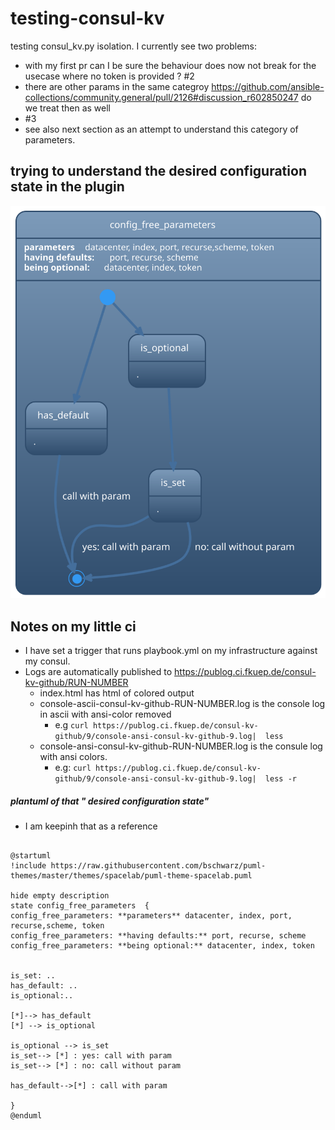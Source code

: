 # testing-consul-kv

testing consul_kv.py isolation.
I currently see two problems:  
* with my first pr can I be sure the behaviour does now not break for the usecase where no token is provided ? #2
* there are other params in the same categroy https://github.com/ansible-collections/community.general/pull/2126#discussion_r602850247 do we treat then as well 
 * #3 
 * see also next section as an attempt to understand this category of parameters.



## trying to understand the desired configuration state in the plugin

![image](images/config_state.svg)


## Notes on my little ci
* I have set a trigger that runs playbook.yml on my infrastructure against my consul.
* Logs are automatically published to https://publog.ci.fkuep.de/consul-kv-github/RUN-NUMBER
  * index.html has html of colored output
  * console-ascii-consul-kv-github-RUN-NUMBER.log is the console log in ascii with ansi-color removed
    * e.g `curl https://publog.ci.fkuep.de/consul-kv-github/9/console-ansi-consul-kv-github-9.log|  less `
  * console-ansi-consul-kv-github-RUN-NUMBER.log is the consule log with ansi colors. 
    * e.g: `curl https://publog.ci.fkuep.de/consul-kv-github/9/console-ansi-consul-kv-github-9.log|  less -r`



##### plantuml of that " desired configuration state" 
* I am keepinh that as a reference
``` plantuml

@startuml
!include https://raw.githubusercontent.com/bschwarz/puml-themes/master/themes/spacelab/puml-theme-spacelab.puml

hide empty description
state config_free_parameters  {
config_free_parameters: **parameters** datacenter, index, port, recurse,scheme, token
config_free_parameters: **having defaults:** port, recurse, scheme 
config_free_parameters: **being optional:** datacenter, index, token
 

is_set: ..
has_default: ..
is_optional:..

[*]--> has_default
[*] --> is_optional

is_optional --> is_set
is_set--> [*] : yes: call with param
is_set--> [*] : no: call without param

has_default-->[*] : call with param

}
@enduml

``` 

